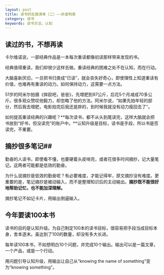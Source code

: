 ```yaml
---
layout: post
title: 读书的反面清单（二）——非虚构类
category: 读书
keywords: 读书方法，认知
---
```



## 读过的书，不想再读 ##
卡尔维诺说，一部经典作品是一本每次重读都像初读那样带来发现的书。

经典值得重读，我们却很少这样去做。重读经典的困难之处不在认知，而在行动。

大脑喜新厌旧，一旦把书归类成“已读”，就会丧失好奇心，即使理性上知道重读有价值，也难再有重读的动力。如何保持动力，这需要一点方法。

51岁的阿米尔拍摄《摔跤吧，爸爸》，先增肥到97公斤，后花5个月减成70多公斤。很多观众赞叹他毅力，却忽略了他的方法。阿米尔说，“如果先拍年轻的部分，然后我去增肥，电影拍完后我还是胖的，到时候我就没有动力瘦回去了”。

如何提高重读经典的兴趣呢？**每次读书，都不从头到尾读完，这样大脑就会把书放到“好书，但没读完”的账户中。**认知升级是目标，读书是手段，所以书是否读完，不重要。

## 摘抄很多笔记##
勤奋的人读书，即使看不懂，也要硬着头皮啃完，或者花很多时间摘抄，记大量笔记。这两者可能都是低效的勤奋。

为什么说摘抄是低效的勤奋呢？有必要难度，才能记得牢，原文摘抄没有难度。更重要的是，笔记摘抄是被动输入，而不是整理知识后的主动输出。**摘抄既不能很好地帮助记忆，也不能加深理解。**

摘抄笔记不如记卡片，用输出倒逼输入。

## 今年要读100本书 ##

读书的目的是认知升级。为自己制定100本的读书目标，很容易把手段当成目标本身，舍本逐末。虽达到了100的数量，却没有多大长进。

每年读100本书，不如想明白10个问题，并完成10个输出。输出可以是一篇文章，一个产品，或是一个行动。

用问题引导认知升级，用输出让自己从“knowing the name of something”变为“knowing something”。

